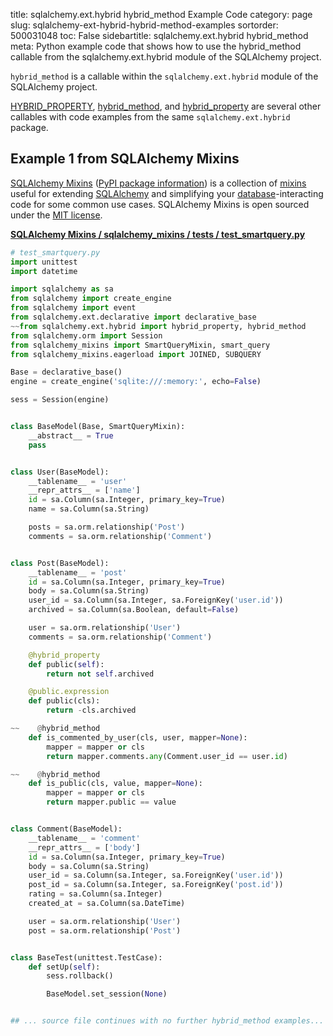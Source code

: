 title: sqlalchemy.ext.hybrid hybrid_method Example Code
category: page
slug: sqlalchemy-ext-hybrid-hybrid-method-examples
sortorder: 500031048
toc: False
sidebartitle: sqlalchemy.ext.hybrid hybrid_method
meta: Python example code that shows how to use the hybrid_method callable from the sqlalchemy.ext.hybrid module of the SQLAlchemy project.


`hybrid_method` is a callable within the `sqlalchemy.ext.hybrid` module of the SQLAlchemy project.

<a href="/sqlalchemy-ext-hybrid-hybrid-property-examples.html">HYBRID_PROPERTY</a>,
<a href="/sqlalchemy-ext-hybrid-hybrid-method-examples.html">hybrid_method</a>,
and <a href="/sqlalchemy-ext-hybrid-hybrid-property-examples.html">hybrid_property</a>
are several other callables with code examples from the same `sqlalchemy.ext.hybrid` package.

## Example 1 from SQLAlchemy Mixins
[SQLAlchemy Mixins](https://github.com/absent1706/sqlalchemy-mixins)
([PyPI package information](https://pypi.org/project/sqlalchemy-mixins/))
is a collection of
[mixins](https://stackoverflow.com/questions/533631/what-is-a-mixin-and-why-are-they-useful)
useful for extending [SQLAlchemy](/sqlalchemy.html) and simplifying
your [database](/databases.html)-interacting code for some common
use cases. SQLAlchemy Mixins is open sourced under the
[MIT license](https://github.com/absent1706/sqlalchemy-mixins/blob/master/LICENSE.txt).

[**SQLAlchemy Mixins / sqlalchemy_mixins / tests / test_smartquery.py**](https://github.com/absent1706/sqlalchemy-mixins/blob/master/sqlalchemy_mixins/tests/test_smartquery.py)

```python
# test_smartquery.py
import unittest
import datetime

import sqlalchemy as sa
from sqlalchemy import create_engine
from sqlalchemy import event
from sqlalchemy.ext.declarative import declarative_base
~~from sqlalchemy.ext.hybrid import hybrid_property, hybrid_method
from sqlalchemy.orm import Session
from sqlalchemy_mixins import SmartQueryMixin, smart_query
from sqlalchemy_mixins.eagerload import JOINED, SUBQUERY

Base = declarative_base()
engine = create_engine('sqlite:///:memory:', echo=False)

sess = Session(engine)


class BaseModel(Base, SmartQueryMixin):
    __abstract__ = True
    pass


class User(BaseModel):
    __tablename__ = 'user'
    __repr_attrs__ = ['name']
    id = sa.Column(sa.Integer, primary_key=True)
    name = sa.Column(sa.String)

    posts = sa.orm.relationship('Post')
    comments = sa.orm.relationship('Comment')


class Post(BaseModel):
    __tablename__ = 'post'
    id = sa.Column(sa.Integer, primary_key=True)
    body = sa.Column(sa.String)
    user_id = sa.Column(sa.Integer, sa.ForeignKey('user.id'))
    archived = sa.Column(sa.Boolean, default=False)

    user = sa.orm.relationship('User')
    comments = sa.orm.relationship('Comment')

    @hybrid_property
    def public(self):
        return not self.archived

    @public.expression
    def public(cls):
        return -cls.archived

~~    @hybrid_method
    def is_commented_by_user(cls, user, mapper=None):
        mapper = mapper or cls
        return mapper.comments.any(Comment.user_id == user.id)

~~    @hybrid_method
    def is_public(cls, value, mapper=None):
        mapper = mapper or cls
        return mapper.public == value


class Comment(BaseModel):
    __tablename__ = 'comment'
    __repr_attrs__ = ['body']
    id = sa.Column(sa.Integer, primary_key=True)
    body = sa.Column(sa.String)
    user_id = sa.Column(sa.Integer, sa.ForeignKey('user.id'))
    post_id = sa.Column(sa.Integer, sa.ForeignKey('post.id'))
    rating = sa.Column(sa.Integer)
    created_at = sa.Column(sa.DateTime)

    user = sa.orm.relationship('User')
    post = sa.orm.relationship('Post')


class BaseTest(unittest.TestCase):
    def setUp(self):
        sess.rollback()

        BaseModel.set_session(None)


## ... source file continues with no further hybrid_method examples...

```


